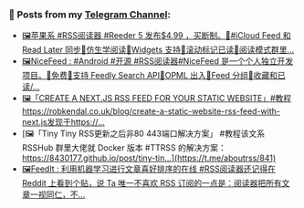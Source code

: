 ### 📰 Posts from my [Telegram Channel](https://t.me/s/aboutrss):
<!-- BLOG-POST-LIST:START -->
- [🖼苹果系 #RSS阅读器 #Reeder 5 发布$4.99 ，买断制。🔸#iCloud Feed 和 Read Later 同步🔸仿生学阅读🔸Widgets 支持🔸滚动标记已读🔸阅读模式群里...](https://t.me/aboutrss/844)
- [🖼NiceFeed : #Android #开源 #RSS阅读器#NiceFeed 是一个个人独立开发项目。🔸免费🔸支持 Feedly Search API🔸OPML 出入🔸Feed 分组🔸收藏和已读/...](https://t.me/aboutrss/843)
- [🖼「CREATE A NEXT.JS RSS FEED FOR YOUR STATIC WEBSITE」#教程https://robkendal.co.uk/blog/create-a-static-website-rss-feed-with-next.js发现于https://...](https://t.me/aboutrss/842)
- [🖼「Tiny Tiny RSS更新之后非80 443端口解决方案」 #教程该文系 RSSHub 群里大佬就 Docker 版本 #TTRSS 的解决方案：https://8430177.github.io/post/tiny-tin...](https://t.me/aboutrss/841)
- [🖼FeedIt : 利用机器学习进行文章喜好排序的在线 #RSS阅读器还记得在 Reddit 上看到个贴，说 Ta 唯一不喜欢 RSS 订阅的一点是：阅读器把所有文章一视同仁，不...](https://t.me/aboutrss/840)
<!-- BLOG-POST-LIST:END -->

<!--
**AboutRSS/AboutRSS** is a ✨ _special_ ✨ repository because its `README.md` (this file) appears on your GitHub profile.

Here are some ideas to get you started:

- 🔭 I’m currently working on ...
- 🌱 I’m currently learning ...
- 👯 I’m looking to collaborate on ...
- 🤔 I’m looking for help with ...
- 💬 Ask me about ...
- 📫 How to reach me: ...
- 😄 Pronouns: ...
- ⚡ Fun fact: ...
-->

